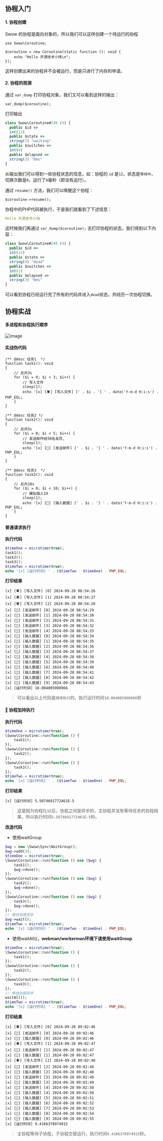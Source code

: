 ## 协程入门

#### 1. 协程创建

Swow 的协程是面向对象的，所以我们可以这样创建一个待运行的协程
```
use Swow\Coroutine;

$coroutine = new Coroutine(static function (): void {
    echo "Hello 开源技术小栈\n";
});
```
这样创建出来的协程并不会被运行，而是只进行了内存的申请。

#### 2. 协程的观测

通过 `var_dump` 打印协程对象，我们又可以看到这样的输出：
```
var_dump($coroutine);
```
打印输出
```ts
class Swow\Coroutine#240 (4) {
  public $id =>
  int(12)
  public $state =>
  string(7) "waiting"
  public $switches =>
  int(0)
  public $elapsed =>
  string(3) "0ms"
}
```
从输出我们可以得到一些协程状态的信息，如：协程的 `id` 是`12`，状态是`等待中`，切换次数是`0`，运行了`0`毫秒（即没有运行）。

通过 `resume()` 方法，我们可以唤醒这个协程：
```
$coroutine->resume();
```
协程中的PHP代码被执行，于是我们就看到了下述信息：
```yaml
Hello 开源技术小栈
```
这时候我们再通过 `var_dump($coroutine);` 去打印协程的状态，我们得到以下内容：
```ts
class Swow\Coroutine#240 (4) {
  public $id =>
  int(12)
  public $state =>
  string(4) "dead"
  public $switches =>
  int(1)
  public $elapsed =>
  string(3) "0ms"
}
```
可以看到协程已经运行完了所有的代码并进入`dead`状态，共经历一次协程切换。

## 协程实战

#### 多进程和协程执行顺序

![image](https://github.com/user-attachments/assets/16fb3138-52ae-4ed1-9c15-bf51c6151fe3)

#### 实战伪代码

```shell
/** @desc 任务1  */
function task1(): void
{
    // 总共3s
    for ($i = 0; $i < 3; $i++) {
        // 写入文件
        sleep(1);
        echo '[x] [🕷️] [写入文件] [' . $i . '] ' . date('Y-m-d H:i:s') . PHP_EOL;
    }
}

/** @desc 任务2 */
function task2(): void
{
    // 总共5s
    for ($i = 0; $i < 5; $i++) {
        // 发送邮件给50名会员,
        sleep(1);
        echo '[x] [🍁] [发送邮件] [' . $i . '] ' . date('Y-m-d H:i:s') . PHP_EOL;
    }
}

/** @desc 任务3  */
function task3(): void
{
    // 总共10s
    for ($i = 0; $i < 10; $i++) {
        // 模拟插入10
        sleep(1);
        echo '[x] [🌾] [插入数据] [' . $i . '] ' . date('Y-m-d H:i:s') . PHP_EOL;
    }
}
```
#### 普通请求执行
**执行代码**
```php
$timeOne = microtime(true);
task1();
task2();
task3();
$timeTwo = microtime(true);
echo '[x] [运行时间] ' . ($timeTwo - $timeOne) . PHP_EOL;
```
**打印结果**
```shell
[x] [🕷️] [写入文件] [0] 2024-09-28 08:54:26
[x] [🕷️] [写入文件] [1] 2024-09-28 08:54:27
[x] [🕷️] [写入文件] [2] 2024-09-28 08:54:28
[x] [🍁] [发送邮件] [0] 2024-09-28 08:54:29
[x] [🍁] [发送邮件] [1] 2024-09-28 08:54:30
[x] [🍁] [发送邮件] [2] 2024-09-28 08:54:31
[x] [🍁] [发送邮件] [3] 2024-09-28 08:54:32
[x] [🍁] [发送邮件] [4] 2024-09-28 08:54:33
[x] [🌾] [插入数据] [0] 2024-09-28 08:54:34
[x] [🌾] [插入数据] [1] 2024-09-28 08:54:35
[x] [🌾] [插入数据] [2] 2024-09-28 08:54:36
[x] [🌾] [插入数据] [3] 2024-09-28 08:54:37
[x] [🌾] [插入数据] [4] 2024-09-28 08:54:38
[x] [🌾] [插入数据] [5] 2024-09-28 08:54:39
[x] [🌾] [插入数据] [6] 2024-09-28 08:54:40
[x] [🌾] [插入数据] [7] 2024-09-28 08:54:41
[x] [🌾] [插入数据] [8] 2024-09-28 08:54:42
[x] [🌾] [插入数据] [9] 2024-09-28 08:54:43
[x] [运行时间] 18.004005908966
```

> 可以看出以上代码是`顺序执行`的，执行运行时间`18.004005908966`秒

#### 🚀 协程加持执行

**执行代码**
```php
$timeOne = microtime(true);
\Swow\Coroutine::run(function () {
    task1();
});
\Swow\Coroutine::run(function () {
    task2();
});
\Swow\Coroutine::run(function () {
    task3();
});
$timeTwo = microtime(true);
echo '[x] [运行时间] ' . ($timeTwo - $timeOne) . PHP_EOL;
```

**打印结果**
```shell
[x] [运行时间] 5.5074691772461E-5
```
> 这是因为协程化以后，协程之间是异步的，主协程并没有等待任务的协程结果，所以执行时间`5.5074691772461E-5`秒。

**改造代码**

- 使用waitGroup
```php
$wg = new \Swow\Sync\WaitGroup();
$wg->add(3);
$timeOne = microtime(true);
\Swow\Coroutine::run(function () use ($wg) {
    task1();
    $wg->done();
});
\Swow\Coroutine::run(function () use ($wg) {
    task2();
    $wg->done();
});
\Swow\Coroutine::run(function () use ($wg) {
    task3();
    $wg->done();
});
// 等待协程完毕
$wg->wait();
$timeTwo = microtime(true);
echo '[x] [运行时间] ' . ($timeTwo - $timeOne) . PHP_EOL;
```

- 使用waitAll()，**webman/workerman环境下请使用waitGroup**
```php
$timeOne = microtime(true);
\Swow\Coroutine::run(function () {
    task1();
});
\Swow\Coroutine::run(function () {
    task2();
});
\Swow\Coroutine::run(function () {
    task3();
});
// 等待协程完毕
waitAll();
$timeTwo = microtime(true);
echo '[x] [运行时间] ' . ($timeTwo - $timeOne) . PHP_EOL;
```

**打印结果**
```shell
[x] [🕷️] [写入文件] [0] 2024-09-28 09:02:46
[x] [🍁] [发送邮件] [0] 2024-09-28 09:02:46
[x] [🌾] [插入数据] [0] 2024-09-28 09:02:46
[x] [🕷️] [写入文件] [1] 2024-09-28 09:02:47
[x] [🍁] [发送邮件] [1] 2024-09-28 09:02:47
[x] [🌾] [插入数据] [1] 2024-09-28 09:02:47
[x] [🕷️] [写入文件] [2] 2024-09-28 09:02:48
[x] [🍁] [发送邮件] [2] 2024-09-28 09:02:48
[x] [🌾] [插入数据] [2] 2024-09-28 09:02:48
[x] [🍁] [发送邮件] [3] 2024-09-28 09:02:49
[x] [🌾] [插入数据] [3] 2024-09-28 09:02:49
[x] [🍁] [发送邮件] [4] 2024-09-28 09:02:50
[x] [🌾] [插入数据] [4] 2024-09-28 09:02:50
[x] [🌾] [插入数据] [5] 2024-09-28 09:02:51
[x] [🌾] [插入数据] [6] 2024-09-28 09:02:52
[x] [🌾] [插入数据] [7] 2024-09-28 09:02:53
[x] [🌾] [插入数据] [8] 2024-09-28 09:02:54
[x] [🌾] [插入数据] [9] 2024-09-28 09:02:55
[x] [运行时间] 9.4166378974915
```

> 主协程等待子协程，子协程交替运行，执行时间`9.4166378974915`秒。
